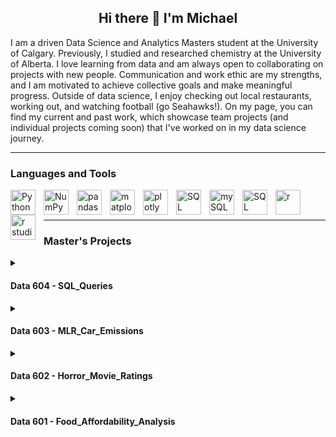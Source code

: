  <h2 align="center">Hi there 👋 I'm Michael</h2>

I am a driven Data Science and Analytics Masters student at the University of Calgary. Previously, I studied and researched chemistry at the University of Alberta. I love learning from data and am always open to collaborating on projects with new people. Communication and work ethic are my strengths, and I am motivated to achieve collective goals and make meaningful progress. Outside of data science, I enjoy checking out local restaurants, working out, and watching football (go Seahawks!). On my page, you can find my current and past work, which showcase team projects (and individual projects coming soon) that I've worked on in my data science journey. 

---

### Languages and Tools 

<img align="left" alt="Python" width="40px" style="padding-right:10px;" src="https://cdn.jsdelivr.net/gh/devicons/devicon@latest/icons/python/python-original.svg" />
<img align="left" alt="NumPy" width="40px" style="padding-right:10px;" src="https://cdn.jsdelivr.net/gh/devicons/devicon@latest/icons/numpy/numpy-original.svg" />
<img align="left" alt="pandas" width="40px" style="padding-right:10px;" src="https://cdn.jsdelivr.net/gh/devicons/devicon@latest/icons/pandas/pandas-original.svg" />
<img align="left" alt="matplotlib" width="40px" style="padding-right:10px;" src="https://cdn.jsdelivr.net/gh/devicons/devicon@latest/icons/matplotlib/matplotlib-original.svg" />
<img align="left" alt="plotly" width="40px" style="padding-right:10px;" src="https://cdn.jsdelivr.net/gh/devicons/devicon@latest/icons/plotly/plotly-original.svg" />
<img align="left" alt="SQL" width="40px" style="padding-right:10px;" src="https://cdn.jsdelivr.net/gh/devicons/devicon@latest/icons/azuresqldatabase/azuresqldatabase-original.svg" />
<img align="left" alt="mySQL" width="40px" style="padding-right:10px;" src="https://cdn.jsdelivr.net/gh/devicons/devicon@latest/icons/mysql/mysql-original.svg" />
<img align="left" alt="SQL Alchemy" width="40px" style="padding-right:10px;" src="https://cdn.jsdelivr.net/gh/devicons/devicon@latest/icons/sqlalchemy/sqlalchemy-original.svg" />
<img align="left" alt="r" width="40px" style="padding-right:10px;" src="https://cdn.jsdelivr.net/gh/devicons/devicon@latest/icons/r/r-original.svg" />
<img align="left" alt="r studio" width="40px" style="padding-right:10px;" src="https://cdn.jsdelivr.net/gh/devicons/devicon@latest/icons/rstudio/rstudio-original.svg" />
<br/>
<br/>

---

### Master's Projects


<details>
<summary><h4>Data 604 - SQL_Queries</h4></summary> 
The main focus of data 604 was utilizing SQl through mySQL and SQL Alchemy to effectively navigate and explore databases. My team and I looked into on Alberta air quality and what factors may be directly related to specific air quality levels seen in Alberta. We leveraged open source datasets from the Government of Alberta on factors including demographics, agriculture, greenhouse gas emissions, and life expectancy to create a database and find insights through SQL queries.
</details>

<details>
<summary><h4>Data 603 - MLR_Car_Emissions</h4></summary>
The two core learning objectives in data 603 were multiple linear regression and logistical regression. I learned how to utilize these two regression methods in R studio using R. My team and I conducted a project on car CO2 emissions, looking to model which components in cars determine their level of CO2 output. Within this project, we created a multiple linear regression model that could account for 99.81% of adjusted variance in car CO2 emissions, but the model did not pass assumption test on equal variance and normality. 
</details>

<details>
<summary><h4>Data 602 - Horror_Movie_Ratings</h4></summary>

</details>

<details>
<summary><h4>Data 601 - Food_Affordability_Analysis</h4></summary>
 
</details>
